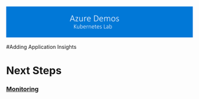 [![banner](../images/banner-lab.png)](../../README.md)

#Adding Application Insights

# Next Steps 
### [Monitoring](../Monitoring)